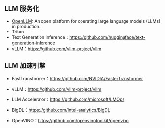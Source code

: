


## LLM 服务化

- [OpenLLM](https://github.com/bentoml/OpenLLM): An open platform for operating large language models (LLMs) in production.
- Triton
- Text Generation Inference：https://github.com/huggingface/text-generation-inference
- vLLM：https://github.com/vllm-project/vllm




## LLM 加速引擎

- FastTransformer：https://github.com/NVIDIA/FasterTransformer
- vLLM：https://github.com/vllm-project/vllm
- LLM Accelerator：https://github.com/microsoft/LMOps




- BigDL：https://github.com/intel-analytics/BigDL
- OpenVINO：https://github.com/openvinotoolkit/openvino 




